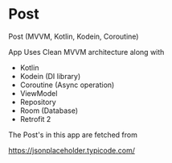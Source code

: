 # Post
Post (MVVM, Kotlin, Kodein, Coroutine)

App Uses Clean MVVM architecture along with 
- Kotlin
- Kodein (DI library)
- Coroutine (Async operation)
- ViewModel
- Repository
- Room (Database)
- Retrofit 2

The Post's in this app are fetched from

https://jsonplaceholder.typicode.com/


